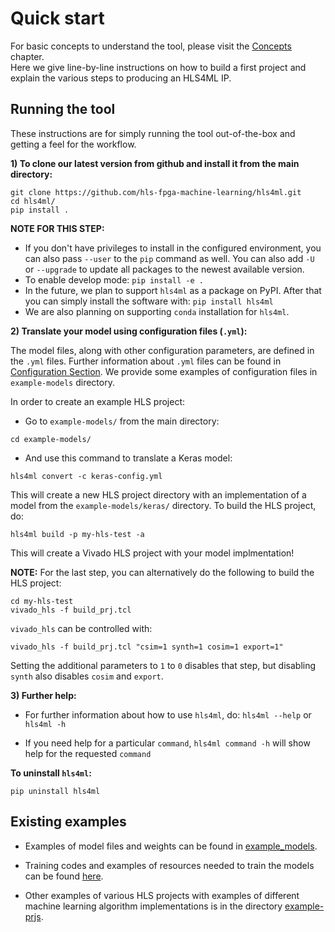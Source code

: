 # Quick start

For basic concepts to understand the tool, please visit the <a href="../CONCEPTS.html">Concepts</a> chapter.  
Here we give line-by-line instructions on how to build a first project and explain the various steps to producing an HLS4ML IP.

## Running the tool

These instructions are for simply running the tool out-of-the-box and getting a feel for the workflow.  

**1) To clone our latest version from github and install it from the main directory:** 
```
git clone https://github.com/hls-fpga-machine-learning/hls4ml.git
cd hls4ml/
pip install .
```
**NOTE FOR THIS STEP:**
- If you don't have privileges to install in the configured environment, you can also pass `--user` to the `pip` command as well. You can also add `-U` or `--upgrade` to update all packages to the newest available version. 
- To enable develop mode: `pip install -e .`
- In the future, we plan to support `hls4ml` as a package on PyPI. After that you can simply install the software with: `pip install hls4ml`
- We are also planning on supporting `conda` installation for `hls4ml`.


**2) Translate your model using configuration files (`.yml`):** 

The model files, along with other configuration parameters, are defined in the `.yml` files.
Further information about `.yml` files can be found in <a href="CONFIGURATION.html">Configuration Section</a>.
We provide some examples of configuration files in `example-models` directory.

In order to create an example HLS project:

- Go to `example-models/` from the main directory: 

```
cd example-models/
```

- And use this command to translate a Keras model:

```
hls4ml convert -c keras-config.yml
```

This will create a new HLS project directory with an implementation of a model from the `example-models/keras/` directory.
To build the HLS project, do:

```
hls4ml build -p my-hls-test -a
```

This will create a Vivado HLS project with your model implmentation!

**NOTE:** For the last step, you can alternatively do the following to build the HLS project:

```
cd my-hls-test
vivado_hls -f build_prj.tcl
```

`vivado_hls` can be controlled with:

```
vivado_hls -f build_prj.tcl "csim=1 synth=1 cosim=1 export=1"
```

Setting the additional parameters to `1` to `0` disables that step, but disabling `synth` also disables `cosim` and `export`.

**3) Further help:**

- For further information about how to use `hls4ml`, do: `hls4ml --help` or `hls4ml -h`

- If you need help for a particular `command`, `hls4ml command -h` will show help for the requested `command`

**To uninstall `hls4ml`:** 
```
pip uninstall hls4ml
```

## Existing examples

- Examples of model files and weights can be found in [example_models](https://github.com/hls-fpga-machine-learning/hls4ml/tree/master/example-models).

- Training codes and examples of resources needed to train the models can be found [here](https://github.com/hls-fpga-machine-learning/keras-training).

- Other examples of various HLS projects with examples of different machine learning algorithm implementations is in the directory [example-prjs](https://github.com/hls-fpga-machine-learning/hls4ml/tree/master/example-prjs).


